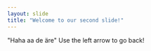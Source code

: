 ```yaml
---
layout: slide
title: "Welcome to our second slide!"
---
```

"Haha aa de äre"
Use the left arrow to go back!
